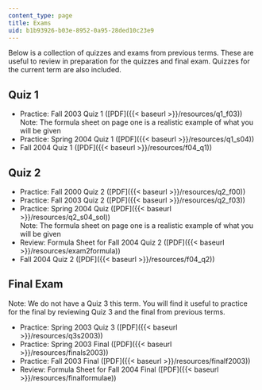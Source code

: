 ```yaml
---
content_type: page
title: Exams
uid: b1b93926-b03e-8952-0a95-28ded10c23e9
---
```


Below is a collection of quizzes and exams from previous terms. These are useful to review in preparation for the quizzes and final exam. Quizzes for the current term are also included.

Quiz 1
------

*   Practice: Fall 2003 Quiz 1 ([PDF]({{< baseurl >}}/resources/q1_f03))  
    Note: The formula sheet on page one is a realistic example of what you will be given
*   Practice: Spring 2004 Quiz 1 ([PDF]({{< baseurl >}}/resources/q1_s04))
*   Fall 2004 Quiz 1 ([PDF]({{< baseurl >}}/resources/f04_q1))

Quiz 2
------

*   Practice: Fall 2000 Quiz 2 ([PDF]({{< baseurl >}}/resources/q2_f00))
*   Practice: Fall 2003 Quiz 2 ([PDF]({{< baseurl >}}/resources/q2_f03))
*   Practice: Spring 2004 Quiz ([PDF]({{< baseurl >}}/resources/q2_s04_sol))  
    Note: The formula sheet on page one is a realistic example of what you will be given
*   Review: Formula Sheet for Fall 2004 Quiz 2 ([PDF]({{< baseurl >}}/resources/exam2formula))
*   Fall 2004 Quiz 2 ([PDF]({{< baseurl >}}/resources/f04_q2))

Final Exam
----------

Note: We do not have a Quiz 3 this term. You will find it useful to practice for the final by reviewing Quiz 3 and the final from previous terms.

*   Practice: Spring 2003 Quiz 3 ([PDF]({{< baseurl >}}/resources/q3s2003))
*   Practice: Spring 2003 Final ([PDF]({{< baseurl >}}/resources/finals2003))
*   Practice: Fall 2003 Final ([PDF]({{< baseurl >}}/resources/finalf2003))
*   Review: Formula Sheet for Fall 2004 Final ([PDF]({{< baseurl >}}/resources/finalformulae))